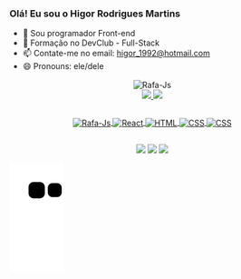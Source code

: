 ### Olá! Eu sou o Higor Rodrigues Martins



- 🔭 Sou programador Front-end
- 🌱 Formação no DevClub - Full-Stack
- 📫 Contate-me no email: higor_1992@hotmail.com
- 😄 Pronouns: ele/dele

<div align="center">
<img align="center" alt="Rafa-Js" height="100" width="90" src="https://media.giphy.com/media/trN83pDD8yRDHBGfl3/giphy.gif">
</div

  ##
<div align="center">
  <a href="https://github.com/Higornmr">
  <img height="180em" src="https://github-readme-stats.vercel.app/api?username=higornmr&show_icons=true&theme=dracula&include_all_commits=true&count_private=true"/>
  <img height="180em" src="https://github-readme-stats.vercel.app/api/top-langs/?username=higornmr&layout=compact&langs_count=7&theme=dracula"/>
</div>

  ##
  <div align="center">    
  <img align="center" alt="Rafa-Js" height="60" width="50" src="https://media.giphy.com/media/ln7z2eWriiQAllfVcn/giphy.gif">
  <img align="center" alt="React" height="60" width="50" src="https://media.giphy.com/media/eNAsjO55tPbgaor7ma/giphy.gif">
  <img align="center" alt="HTML" height="60" width="50" src="https://media.giphy.com/media/XAxylRMCdpbEWUAvr8/giphy.gif">
  <img align="center" alt="CSS" height="60" width="50" src="https://media.giphy.com/media/fsEaZldNC8A1PJ3mwp/giphy.gif">
  <img align="center" alt="CSS" height="60" width="50" src="https://media.giphy.com/media/kdFc8fubgS31b8DsVu/giphy.gif">        
</div>
    
  ##
  
  <div align="center">
     <a href="https://www.instagram.com/higornmr/" target="_blank"><img src="https://img.shields.io/badge/-Instagram-%23E4405F?style=for-the-badge&logo=instagram&logoColor=white" target="_blank"></a>
    <a href="https://www.linkedin.com/in/higor-martins-rodrigues-b04497236/" target="_blank"><img src="https://img.shields.io/badge/-LinkedIn-%230077B5?style=for-the-badge&logo=linkedin&logoColor=white" target="_blank"></a> 
    <a href = "mailto:higor_1992@hotmail.com"><img src="https://img.shields.io/badge/-Gmail-%23333?style=for-the-badge&logo=gmail&logoColor=white" target="_blank"></a>
    </div>


   ![Snake animation](https://github.com/Higornmr/higornmr/blob/output/github-contribution-grid-snake.svg)
